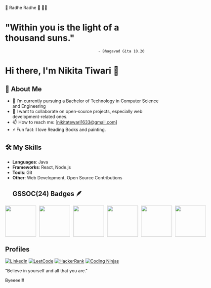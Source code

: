 
🌟 Radhe Radhe 🌟
💫🌟
 # "Within you is the light of a thousand suns."
                                              - Bhagavad Gita 10.20


# Hi there, I'm Nikita Tiwari 👋

## 🌱 About Me
- 🔭 I’m currently pursuing a Bachelor of Technology in Computer Science and Engineering 
- 👯 I want to collaborate on open-source projects, especially web development-related ones.
- 📫 How to reach me: [nikitatewari1633@gmail.com]
- ⚡ Fun fact: I love Reading Books and painting.

## 🛠️ My Skills
- **Languages**:  Java
- **Frameworks**: React, Node.js
- **Tools**: Git
- **Other**: Web Development, Open Source Contributions
  ## GSSOC(24) Badges 🪶
<div style='display:flex; align-items:center; gap: 10px;' align='center'>
<img src= "https://raw.githubusercontent.com/girlscript/gssoc-website-new/main/public/badges/postman.png](https://api.badgr.io/public/assertions/W1ghK7AfSoSfkDdIhZeftQ?identity__email=nikitatewari1633%40gmail.com (https://gssoc.girlscript.tech/badges/postman.png?imwidth=96)" width="100px" height="100px" />
  <img src="https://github.com/girlscript/gssoc-website-new/blob/main/public/badges/1.png(https://gssoc.girlscript.tech/badges/1.png?imwidth=96)" width="100px" height="100px" />
  <img src="[https://github.com/girlscript/gssoc-website-new/blob/main/public/badges/2.png](https://gssoc.girlscript.tech/badges/2.png?imwidth=96)" width="100px" height="100px" />
  <img src="[https://github.com/girlscript/gssoc-website-new/blob/main/public/badges/3.png](https://gssoc.girlscript.tech/badges/3.png?imwidth=96)" width="100px" height="100px" />
  <img src="[https://github.com/girlscript/gssoc-website-new/blob/main/public/badges/4.png](https://gssoc.girlscript.tech/badges/4.png?imwidth=96)" width="100px" height="100px" />
  <img src="[https://github.com/girlscript/gssoc-website-new/blob/main/public/badges/5.png](https://gssoc.girlscript.tech/badges/5.png?imwidth=96)" width="100px" height="100px" />
</div>

## Profiles
[![LinkedIn](https://img.icons8.com/fluent/48/000000/linkedin.png)](https://www.linkedin.com/in/nikita-tewari-56999b249/)
[![LeetCode](https://img.icons8.com/external-tal-revivo-shadow-tal-revivo/48/000000/external-level-up-your-coding-skills-and-quickly-land-a-job-logo-shadow-tal-revivo.png)](https://leetcode.com/u/Nikita1822/)
[![HackerRank](https://img.icons8.com/external-tal-revivo-color-tal-revivo/48/000000/external-hackerrank-is-a-technology-company-that-focuses-on-competitive-programming-logo-color-tal-revivo.png)](https://www.hackerrank.com/profile/tewarinikita1008)
[![Coding Ninjas](https://img.icons8.com/color/48/000000/ninja-head.png)](https://www.naukri.com/code360/profile/Nikki_81)

 "Believe in yourself and all that you are."
  
 Byeeee!!! 

